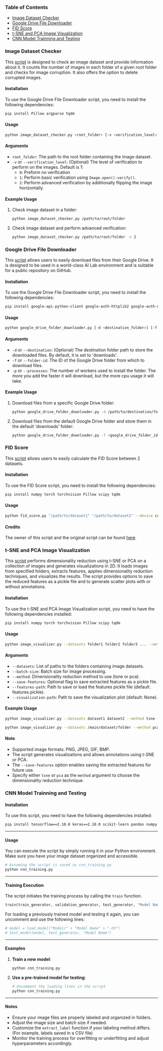 ### Table of Contents
- [Image Dataset Checker](#image-dataset-checker)
- [Google Drive File Downloader](#google-drive-file-downloader)
- [FID Score](#fid-score)
- [t-SNE and PCA Image Visualization](#t-sne-and-pca-image-visualization)
- [CNN Model Trainning and Testing](#cnn-model-trainning-and-testing)

### Image Dataset Checker

This [script](/Utility/image_dataset_checker.py) is designed to check an image dataset and provide information about it. It counts the number of images in each folder of a given root folder and checks for image corruption. It also offers the option to delete corrupted images.

#### Installation

To use the Google Drive File Downloader script, you need to install the following dependencies:

```sh
pip install Pillow argparse tqdm
```

#### Usage

```sh
python image_dataset_checker.py <root_folder> [-v <verification_level>]
```

#### Arguments

- `root_folder`: The path to the root folder containing the image dataset.
- `-v` or `--verification_level`: (Optional) The level of verification to perform on the images. Default is 1:
  - `0`: Preform no verification
  - `1`: Perform basic verification using `Image.open().verify()`.
  - `2`: Perform advanced verification by additionally flipping the image horizontally.

#### Example Usage

1. Check image dataset in a folder:
   ```sh
   python image_dataset_checker.py /path/to/root/folder
   ```

2. Check image dataset and perform advanced verification:
   ```sh
   python image_dataset_checker.py /path/to/root/folder -v 2
   ```

### Google Drive File Downloader

This [script](/Utility/Google%20Drive%20Utils/google_drive_folder_downloader.py) allows users to easily download files from their Google Drive. It is designed to be used in a world-class AI Lab environment and is suitable for a public repository on GitHub.

#### Installation

To use the Google Drive File Downloader script, you need to install the following dependencies:

```sh
pip install google-api-python-client google-auth-httplib2 google-auth-oauthlib tqdm argparse
```

#### Usage

```sh
python google_drive_folder_downloader.py [-d <destination_folder>] [-f <folder_id>]
```

#### Arguments

- `-d` or `--destination`: (Optional) The destination folder path to store the downloaded files. By default, it is set to 'downloads'.
- `-f` or `--folder-id`: The ID of the Google Drive folder from which to download files.
- `-p` or `--processes`: The number of workers used to install the folder. The more you add the faster it will download, but the more cpu usage it will take.

#### Example Usage

1. Download files from a specific Google Drive folder:
   ```sh
   python google_drive_folder_downloader.py -d /path/to/destination/folder -f <google_drive_folder_id> -p 40
   ```

2. Download files from the default Google Drive folder and store them in the default 'downloads' folder:
   ```sh
   python google_drive_folder_downloader.py -f <google_drive_folder_id> -p 40
   ```

### FID Score

This [script](/Utility/FID%20Score/fid_score.py) allows users to easily calculate the FID Score between 2 datasets.

#### Installation

To use the FID Score script, you need to install the following dependencies:

```sh
pip install numpy torch torchvision Pillow scipy tqdm
```

#### Usage

```sh
python fid_score.py "/path/to/dataset1" "/path/to/dataset2" --device cuda:0
```

#### Credits

The owner of this script and the original script can be found [here](https://github.com/mseitzer/pytorch-fid/tree/master).

### t-SNE and PCA Image Visualization

This [script](/Utility/image_visualizer.py) performs dimensionality reduction using t-SNE or PCA on a collection of images and generates visualizations in 2D. It loads images from specified folders, extracts features, applies dimensionality reduction techniques, and visualizes the results. The script provides options to save the reduced features as a pickle file and to generate scatter plots with or without annotations.

#### Installation

To use the t-SNE and PCA Image Visualization script, you need to have the following dependencies installed:

```sh
pip install numpy torch torchvision Pillow scipy tqdm
```

#### Usage

```sh
python image_visualizer.py --datasets folder1 folder2 folder3 ... --method <tsne or pca> [--save-features] [--features-path path/to/features.pickle] [--visualization-path path/to/visualization.png]
```

#### Arguments

- `--datasets`: List of paths to the folders containing image datasets.
- `--batch-size`: Batch size for image processing.
- `--method`: Dimensionality reduction method to use (tsne or pca).
- `--save-features`: Optional flag to save extracted features as a pickle file.
- `--features-path`: Path to save or load the features pickle file (default: features.pickle).
- `--visualization-path`: Path to save the visualization plot (default: None).

#### Example Usage

```sh
python image_visualizer.py --datasets dataset1 dataset2 --method tsne --save-features --visualization-path visualization.png
```

```sh
python image_visualizer.py --datasets /main/dataset/folder --method pca
```

#### Note

- Supported image formats: PNG, JPEG, GIF, BMP.
- The script generates visualizations and allows annotations using t-SNE or PCA.
- The `--save-features` option enables saving the extracted features for future use.
- Specify either `tsne` or `pca` as the `method` argument to choose the dimensionality reduction technique.


### CNN Model Trainning and Testing

#### Installation

To use this script, you need to have the following dependencies installed:

```sh
pip install tensorflow==2.10.0 keras==2.10.0 scikit-learn pandas numpy
```

---

#### Usage

You can execute the script by simply running it in your Python environment. Make sure you have your image dataset organized and accessible.

```python
# Assuming the script is saved as cnn_training.py
python cnn_training.py
```

---

#### Training Execution

The script initiates the training process by calling the `train` function.

```python
train(train_generator, validation_generator, test_generator, "Model Name")
```

For loading a previously trained model and testing it again, you can uncomment and use the following lines:

```python
# model = load_model("Model/" + "Model Name" + ".h5")
# test_model(model, test_generator, "Model Name")
```

---

#### Examples

1. **Train a new model**:
   ```python
   python cnn_training.py
   ```

2. **Use a pre-trained model for testing**:
   ```python
   # Uncomment the loading lines in the script
   python cnn_training.py
   ```

---

#### Notes

- Ensure your image files are properly labeled and organized in folders.
- Adjust the image size and batch size if needed.
- Customize the `extract_label` function if your labeling method differs. (For example, labels saved in a CSV file)
- Monitor the training process for overfitting or underfitting and adjust hyperparameters accordingly.